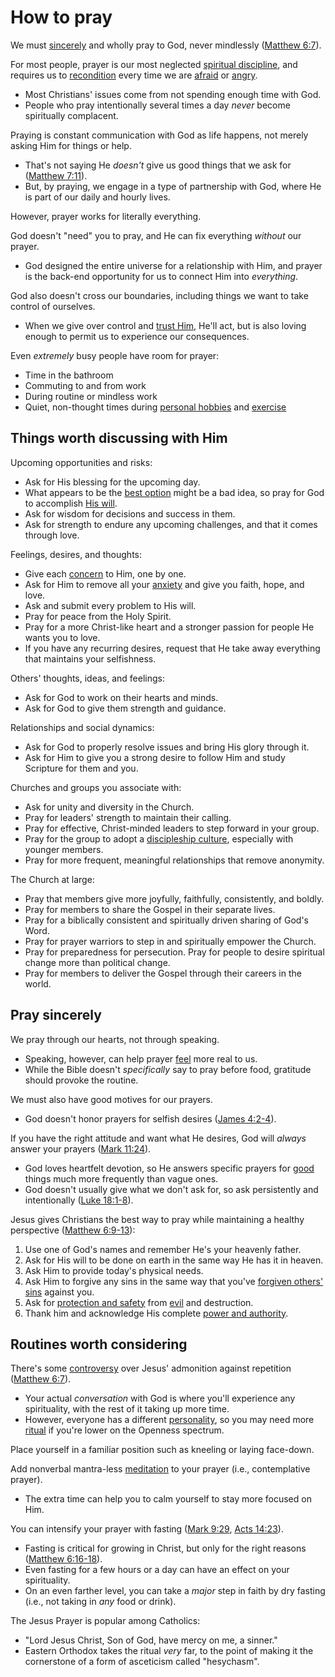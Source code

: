 
# How to pray

We must [sincerely](understanding-certainty.md) and wholly pray to God, never mindlessly ([Matthew 6:7](https://biblehub.com/matthew/6-7.htm)).

For most people, prayer is our most neglected [spiritual discipline](spiritual-exercises.md), and requires us to [recondition](habits.md) every time we are [afraid](mind-feelings-fear.md) or [angry](mind-feelings-anger.md).

- Most Christians' issues come from not spending enough time with God.
- People who pray intentionally several times a day *never* become spiritually complacent.

Praying is constant communication with God as life happens, not merely asking Him for things or help.

- That's not saying He *doesn't* give us good things that we ask for ([Matthew 7:11](https://biblehub.com/matthew/7-11.htm)).
- But, by praying, we engage in a type of partnership with God, where He is part of our daily and hourly lives.

However, prayer works for literally everything.

God doesn't "need" you to pray, and He can fix everything *without* our prayer.

- God designed the entire universe for a relationship with Him, and prayer is the back-end opportunity for us to connect Him into *everything*.

God also doesn't cross our boundaries, including things we want to take control of ourselves.

- When we give over control and [trust Him](understanding-certainty.md), He'll act, but is also loving enough to permit us to experience our consequences.

Even *extremely* busy people have room for prayer:

- Time in the bathroom
- Commuting to and from work
- During routine or mindless work
- Quiet, non-thought times during [personal hobbies](fun.md) and [exercise](body-3_exercise.md)

## Things worth discussing with Him

Upcoming opportunities and risks:

- Ask for His blessing for the upcoming day.
- What appears to be the [best option](people-decisions.md) might be a bad idea, so pray for God to accomplish [His will](god-will.md).
- Ask for wisdom for decisions and success in them.
- Ask for strength to endure any upcoming challenges, and that it comes through love.

Feelings, desires, and thoughts:

- Give each [concern](purpose.md) to Him, one by one.
- Ask for Him to remove all your [anxiety](mind-feelings-fear.md) and give you faith, hope, and love.
- Ask and submit every problem to His will.
- Pray for peace from the Holy Spirit.
- Pray for a more Christ-like heart and a stronger passion for people He wants you to love.
- If you have any recurring desires, request that He take away everything that maintains your selfishness.

Others' thoughts, ideas, and feelings:

- Ask for God to work on their hearts and minds.
- Ask for God to give them strength and guidance.

Relationships and social dynamics:

- Ask for God to properly resolve issues and bring His glory through it.
- Ask for Him to give you a strong desire to follow Him and study Scripture for them and you.

Churches and groups you associate with:

- Ask for unity and diversity in the Church.
- Pray for leaders' strength to maintain their calling.
- Pray for effective, Christ-minded leaders to step forward in your group.
- Pray for the group to adopt a [discipleship culture](spiritual-discipleship.md), especially with younger members.
- Pray for more frequent, meaningful relationships that remove anonymity.

The Church at large:

- Pray that members give more joyfully, faithfully, consistently, and boldly.
- Pray for members to share the Gospel in their separate lives.
- Pray for a biblically consistent and spiritually driven sharing of God's Word.
- Pray for prayer warriors to step in and spiritually empower the Church.
- Pray for preparedness for persecution. Pray for people to desire spiritual change more than political change.
- Pray for members to deliver the Gospel through their careers in the world.

## Pray sincerely

We pray through our hearts, not through speaking.

- Speaking, however, can help prayer [feel](mind-feelings.md) more real to us.
- While the Bible doesn't *specifically* say to pray before food, gratitude should provoke the routine.

We must also have good motives for our prayers.

- God doesn't honor prayers for selfish desires ([James 4:2-4](https://biblehub.com/james/4.htm)).

If you have the right attitude and want what He desires, God will *always* answer your prayers ([Mark 11:24](https://biblehub.com/mark/11-24.htm)).

- God loves heartfelt devotion, so He answers specific prayers for [good](morality.md) things much more frequently than vague ones.
- God doesn't usually give what we don't ask for, so ask persistently and intentionally ([Luke 18:1-8](https://biblehub.com/bsb/luke/18.htm)).

Jesus gives Christians the best way to pray while maintaining a healthy perspective ([Matthew 6:9-13](https://biblehub.com/bsb/matthew/6.htm)):

1. Use one of God's names and remember He's your heavenly father.
2. Ask for His will to be done on earth in the same way He has it in heaven.
3. Ask Him to provide today's physical needs.
4. Ask Him to forgive any sins in the same way that you've [forgiven others' sins](mind-feelings-happiness-stress.md) against you.
5. Ask for [protection and safety](safety.md) from [evil](morality-evil.md) and destruction.
6. Thank him and acknowledge His complete [power and authority](power.md).

## Routines worth considering

There's some [controversy](conflicts-christian-1_why.md) over Jesus' admonition against repetition ([Matthew 6:7](https://biblehub.com/matthew/6-7.htm)).

- Your actual *conversation* with God is where you'll experience any spirituality, with the rest of it taking up more time.
- However, everyone has a different [personality](personality.md), so you may need more [ritual](habits.md) if you're lower on the Openness spectrum.

Place yourself in a familiar position such as kneeling or laying face-down.

Add nonverbal mantra-less [meditation](awareness.md) to your prayer (i.e., contemplative prayer).

- The extra time can help you to calm yourself to stay more focused on Him.

You can intensify your prayer with fasting ([Mark 9:29](https://biblehub.com/mark/9-29.htm), [Acts 14:23](https://biblehub.com/acts/14-23.htm)).

- Fasting is critical for growing in Christ, but only for the right reasons ([Matthew 6:16-18](https://biblehub.com/bsb/matthew/6.htm)).
- Even fasting for a few hours or a day can have an effect on your spirituality.
- On an even farther level, you can take a *major* step in faith by dry fasting (i.e., not taking in *any* food or drink).

The Jesus Prayer is popular among Catholics:

- "Lord Jesus Christ, Son of God, have mercy on me, a sinner."
- Eastern Orthodox takes the ritual *very* far, to the point of making it the cornerstone of a form of asceticism called "hesychasm".
